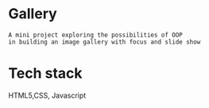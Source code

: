 # Gallery

```
A mini project exploring the possibilities of OOP
in building an image gallery with focus and slide show
```

# Tech stack

HTML5,CSS, Javascript
